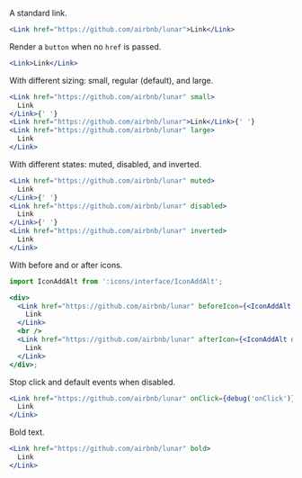 A standard link.

```jsx
<Link href="https://github.com/airbnb/lunar">Link</Link>
```

Render a `button` when no `href` is passed.

```jsx
<Link>Link</Link>
```

With different sizing: small, regular (default), and large.

```jsx
<Link href="https://github.com/airbnb/lunar" small>
  Link
</Link>{' '}
<Link href="https://github.com/airbnb/lunar">Link</Link>{' '}
<Link href="https://github.com/airbnb/lunar" large>
  Link
</Link>
```

With different states: muted, disabled, and inverted.

```jsx
<Link href="https://github.com/airbnb/lunar" muted>
  Link
</Link>{' '}
<Link href="https://github.com/airbnb/lunar" disabled>
  Link
</Link>{' '}
<Link href="https://github.com/airbnb/lunar" inverted>
  Link
</Link>
```

With before and or after icons.

```jsx
import IconAddAlt from ':icons/interface/IconAddAlt';

<div>
  <Link href="https://github.com/airbnb/lunar" beforeIcon={<IconAddAlt decorative />}>
    Link
  </Link>
  <br />
  <Link href="https://github.com/airbnb/lunar" afterIcon={<IconAddAlt decorative />}>
    Link
  </Link>
</div>;
```

Stop click and default events when disabled.

```jsx
<Link href="https://github.com/airbnb/lunar" onClick={debug('onClick')} disabled>
  Link
</Link>
```

Bold text.

```jsx
<Link href="https://github.com/airbnb/lunar" bold>
  Link
</Link>
```
